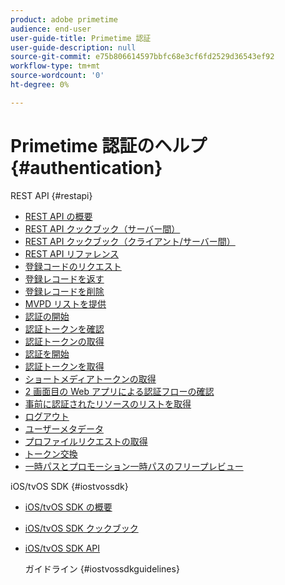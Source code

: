 ```yaml
---
product: adobe primetime
audience: end-user
user-guide-title: Primetime 認証
user-guide-description: null
source-git-commit: e75b806614597bbfc68e3cf6fd2529d36543ef92
workflow-type: tm+mt
source-wordcount: '0'
ht-degree: 0%

---
```



# Primetime 認証のヘルプ {#authentication}

REST API {#restapi}

- [REST API の概要](/help/authentication/rest-api-overview.md)
- [REST API クックブック（サーバー間）](/help/authentication/rest-api-cookbook-servertoserver.md)
- [REST API クックブック（クライアント/サーバー間）](/help/authentication/rest-api-cookbook-clienttoserver.md)
- [REST API リファレンス](/help/authentication/rest-api-reference.md)
- [登録コードのリクエスト](/help/authentication/registration-code-request.md)
- [登録レコードを返す](/help/authentication/return-registration-record.md)
- [登録レコードを削除](/help/authentication/delete-registration-record.md)
- [MVPD リストを提供](/help/authentication/provide-mvpd-list.md)
- [認証の開始](/help/authentication/initiate-authentication.md)
- [認証トークンを確認](/help/authentication/check-authentication-token.md)
- [認証トークンの取得](/help/authentication/retrieve-authentication-token.md)
- [認証を開始](/help/authentication/initiate-authorization.md)
- [認証トークンを取得](/help/authentication/retrieve-authorization-token.md)
- [ショートメディアトークンの取得](/help/authentication/obtain-short-media-token.md)
- [2 画面目の Web アプリによる認証フローの確認](/help/authentication/check-authentication-flow-by-second-screen-web-app.md)
- [事前に認証されたリソースのリストを取得](/help/authentication/retrieve-list-of-preauthorized-resources.md)
- [ログアウト](/help/authentication/logout.md)
- [ユーザーメタデータ](/help/authentication/user-metadata.md)
- [プロファイルリクエストの取得](/help/authentication/retrieve-profilerequest.md)
- [トークン交換](/help/authentication/token-exchange.md)
- [一時パスとプロモーション一時パスのフリープレビュー](/help/authentication/free-preview-for-temp-pass-and-promotional-temp-pass.md)

iOS/tvOS SDK {#iostvossdk}

- [iOS/tvOS SDK の概要](/help/authentication/iostvos-sdk-overview.md)
- [iOS/tvOS SDK クックブック](/help/authentication/iostvos-sdk-cookbook.md)
- [iOS/tvOS SDK API](/help/authentication/iostvos-sdk-api-reference.md)

   ガイドライン {#iostvossdkguidelines}


